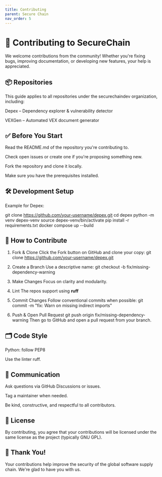 ```yaml
---
title: Contributing
parent: Secure Chain
nav_order: 5
---
```


# 🤝 Contributing to SecureChain

We welcome contributions from the community! Whether you're fixing bugs, improving documentation, or developing new features, your help is appreciated.

##  📦 Repositories

This guide applies to all repositories under the securechaindev organization, including:

Depex – Dependency explorer & vulnerability detector

VEXGen – Automated VEX document generator

## ✅ Before You Start

Read the README.md of the repository you're contributing to.

Check open issues or create one if you're proposing something new.

Fork the repository and clone it locally.

Make sure you have the prerequisites installed.

## 🛠️ Development Setup

Example for Depex:

git clone https://github.com/your-username/depex.git
cd depex
python -m venv depex-venv
source depex-venv/bin/activate
pip install -r requirements.txt
docker compose up --build

## 🚀 How to Contribute

1. Fork & Clone
Click the Fork button on GitHub and clone your copy:
git clone https://github.com/your-username/depex.git

2. Create a Branch
Use a descriptive name:
git checkout -b fix/missing-dependency-warning

3. Make Changes
Focus on clarity and modularity.

4. Lint
The repos support using **ruff**

5. Commit Changes
Follow conventional commits when possible:
git commit -m "fix: Warn on missing indirect imports"

6. Push & Open Pull Request
git push origin fix/missing-dependency-warning
Then go to GitHub and open a pull request from your branch.

## 🗂️ Code Style

Python: follow PEP8

Use the linter ruff.

## 💬 Communication

Ask questions via GitHub Discussions or issues.

Tag a maintainer when needed.

Be kind, constructive, and respectful to all contributors.

## 📜 License

By contributing, you agree that your contributions will be licensed under the same license as the project (typically GNU GPL).

## 🙌 Thank You!

Your contributions help improve the security of the global software supply chain. We're glad to have you with us.